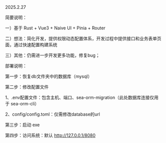 2025.2.27


简要说明：

一）基于 Rust + Vue3 + Naive UI + Pinia + Router

二）想法：简化开发，提供权限动态配置体系，开发过程中提供接口和业务表单页面，通过快速配置构建系统

三）其他：仍需进一步开发更多功能，修复bug；


部署说明：

第一步：恢复db文件夹中的数据库（mysql）

第二步：修改配置文件

1、.env配置文件：包含主机、端口、sea-orm-migration（此处数据库连接仅用于 sea-orm-cli）

2、config/config.toml：仅需修改database的url

第三步：启动 exe

第四步：访问系统：默认 http://127.0.0.1/8080 



